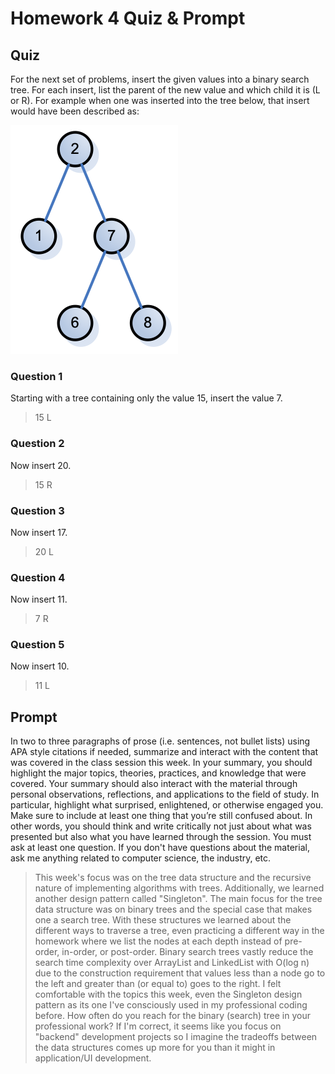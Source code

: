 # Homework 4 Quiz & Prompt

## Quiz

For the next set of problems,
insert the given values into a binary search tree.
For each insert,
list the parent of the new value and which child it is (L or R).
For example when one was inserted into the tree below,
that insert would have been described as:

![Tree Diagram](Tree.png)

### Question 1

Starting with a tree containing only the value 15, insert the value 7.

> 15 L

### Question 2

Now insert 20.

> 15 R

### Question 3

Now insert 17.

> 20 L

### Question 4

Now insert 11.

> 7 R

### Question 5

Now insert 10.

> 11 L

## Prompt

In two to three paragraphs of prose (i.e. sentences, not bullet lists) using APA style citations if needed, summarize and interact with the content that was covered in the class session this week. In your summary, you should highlight the major topics, theories, practices, and knowledge that were covered. Your summary should also interact with the material through personal observations, reflections, and applications to the field of study. In particular, highlight what surprised, enlightened, or otherwise engaged you. Make sure to include at least one thing that you’re still confused about. In other words, you should think and write critically not just about what was presented but also what you have learned through the session. You must ask at least one question. If you don't have questions about the material, ask me anything related to computer science, the industry, etc.

> This week's focus was on the tree data structure and the recursive nature of implementing algorithms with trees. Additionally, we learned another design pattern called "Singleton". The main focus for the tree data structure was on binary trees and the special case that makes one a search tree. With these structures we learned about the different ways to traverse a tree, even practicing a different way in the homework where we list the nodes at each depth instead of pre-order, in-order, or post-order. Binary search trees vastly reduce the search time complexity over ArrayList and LinkedList with O(log n) due to the construction requirement that values less than a node go to the left and greater than (or equal to) goes to the right. I felt comfortable with the topics this week, even the Singleton design pattern as its one I've consciously used in my professional coding before.
How often do you reach for the binary (search) tree in your professional work? If I'm correct, it seems like you focus on "backend" development projects so I imagine the tradeoffs between the data structures comes up more for you than it might in application/UI development.
